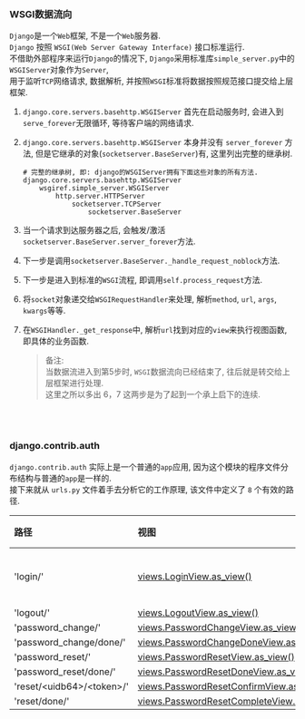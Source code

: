 ### WSGI数据流向
`Django`是一个`Web`框架, 不是一个`Web`服务器.  
`Django` 按照 `WSGI(Web Server Gateway Interface)` 接口标准运行.  
不借助外部程序来运行`Django`的情况下, `Django`采用标准库`simple_server.py`中的`WSGIServer`对象作为`Server`,  
用于监听`TCP`网络请求, 数据解析, 并按照`WSGI`标准将数据按照规范接口提交给上层框架.  
 
  1. `django.core.servers.basehttp.WSGIServer` 首先在启动服务时, 会进入到`serve_forever`无限循环, 等待客户端的网络请求.   
  2. `django.core.servers.basehttp.WSGIServer` 本身并没有 `server_forever` 方法, 但是它继承的对象(`socketserver.BaseServer`)有, 这里列出完整的继承树.  
     ```shell
     # 完整的继承树, 即: django的WSGIServer拥有下面这些对象的所有方法.
     django.core.servers.basehttp.WSGIServer
         wsgiref.simple_server.WSGIServer
             http.server.HTTPServer
                 socketserver.TCPServer
                     socketserver.BaseServer
     ```
  3. 当一个请求到达服务器之后, 会触发/激活`socketserver.BaseServer.server_forever`方法.
  4. 下一步是调用`socketserver.BaseServer._handle_request_noblock`方法.
  5. 下一步是进入到标准的`WSGI`流程, 即调用`self.process_request`方法.
  6. 将`socket`对象递交给`WSGIRequestHandler`来处理, 解析`method`, `url`, `args`, `kwargs`等等.
  7. 在`WSGIHandler._get_response`中, 解析`url`找到对应的`view`来执行视图函数, 即具体的业务函数.      
  
     > 备注:  
     > 当数据流进入到第5步时, `WSGI`数据流向已经结束了, 往后就是转交给上层框架进行处理.  
     > 这里之所以多出 6，7 这两步是为了起到一个承上启下的连续.  

&nbsp;  
&nbsp;  
### django.contrib.auth  
`django.contrib.auth` 实际上是一个普通的`app`应用, 因为这个模块的程序文件分布结构与普通的`app`是一样的.   
接下来就从 `urls.py` 文件着手去分析它的工作原理, 该文件中定义了 `8` 个有效的路径.   
  
|路径|视图|描述|
|:---|:---| :---: | 
|'login/'|[views.LoginView.as_view()](#)| 登录界面 |  
|'logout/'|[views.LogoutView.as_view()](#)| - |  
|'password_change/'|[views.PasswordChangeView.as_view()](#)| - |  
|'password_change/done/'|[views.PasswordChangeDoneView.as_view()](#)| - |  
|'password_reset/'|[views.PasswordResetView.as_view()](#)|   - |
|'password_reset/done/'|[views.PasswordResetDoneView.as_view(#)]()|  - | 
|'reset/\<uidb64>/\<token>/'|[views.PasswordResetConfirmView.as_view(#)]()|   - |
|'reset/done/'|[views.PasswordResetCompleteView.as_view()](#)|   - |